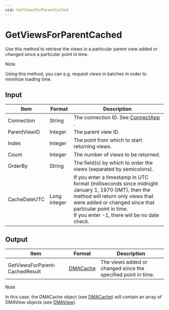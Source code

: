 ```yaml
---
uid: GetViewsForParentCached
---
```


# GetViewsForParentCached

Use this method to retrieve the views in a particular parent view added or changed since a particular point in time.

> [!NOTE]
> Using this method, you can e.g. request views in batches in order to minimize loading time.

## Input

| Item         | Format       | Description                                                                                                                                                                                                                                        |
|--------------|--------------|----------------------------------------------------------------------------------------------------------------------------------------------------------------------------------------------------------------------------------------------------|
| Connection   | String       | The connection ID. See [ConnectApp](xref:ConnectApp) .                                                                                                                                                                   |
| ParentViewID | Integer      | The parent view ID.                                                                                                                                                                                                                                |
| Index        | Integer      | The point from which to start returning views.                                                                                                                                                                                                     |
| Count        | Integer      | The number of views to be returned.                                                                                                                                                                                                                |
| OrderBy      | String       | The field(s) by which to order the views (separated by semicolons).                                                                                                                                                                                |
| CacheDateUTC | Long integer | If you enter a timestamp in UTC format (milliseconds since midnight January 1, 1970 GMT), then the method will return only views that were added or changed since that particular point in time.<br> If you enter -1, there will be no date check. |

## Output

| Item                           | Format                                           | Description                                                   |
|--------------------------------|--------------------------------------------------|---------------------------------------------------------------|
| GetViewsForParent­CachedResult | [DMACache](xref:DMACache) | The views added or changed since the specified point in time. |

> [!NOTE]
> In this case, the DMACache object (see [DMACache](xref:DMACache)) will contain an array of DMAView objects (see [DMAView](xref:DMAView)).

